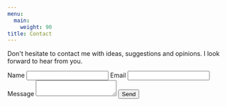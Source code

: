 ```yaml
---
menu:
  main:
    weight: 90
title: Contact
---
```

Don't hesitate to contact me with ideas, suggestions and opinions. I look forward to hear from you.

<form action="https://getsimpleform.com/messages?form_api_token=5f6ce7baef1b2e89d2be999fdc119828" method="post">
<input type='hidden' name='redirect_to' value='https://simonmika.com/message-received' />
<label for="name">Name</label>
<input type="text" name="name" />
<label for="email">Email</label>
<input type="email" name="email" />
<label for="message">Message</label>
<textarea name="message"></textarea>
<button type="submit">Send</button>
</form>
